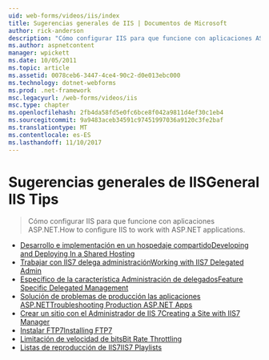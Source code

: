 ```yaml
---
uid: web-forms/videos/iis/index
title: Sugerencias generales de IIS | Documentos de Microsoft
author: rick-anderson
description: "Cómo configurar IIS para que funcione con aplicaciones ASP.NET."
ms.author: aspnetcontent
manager: wpickett
ms.date: 10/05/2011
ms.topic: article
ms.assetid: 0078ceb6-3447-4ce4-90c2-d0e013ebc000
ms.technology: dotnet-webforms
ms.prod: .net-framework
msc.legacyurl: /web-forms/videos/iis
msc.type: chapter
ms.openlocfilehash: 2fb4da58fd5e0fc6bce8f042a9811d4ef30c1eb4
ms.sourcegitcommit: 9a9483aceb34591c97451997036a9120c3fe2baf
ms.translationtype: MT
ms.contentlocale: es-ES
ms.lasthandoff: 11/10/2017
---
```

<a name="general-iis-tips"></a><span data-ttu-id="76c1c-103">Sugerencias generales de IIS</span><span class="sxs-lookup"><span data-stu-id="76c1c-103">General IIS Tips</span></span>
====================
> <span data-ttu-id="76c1c-104">Cómo configurar IIS para que funcione con aplicaciones ASP.NET.</span><span class="sxs-lookup"><span data-stu-id="76c1c-104">How to configure IIS to work with ASP.NET applications.</span></span>


- [<span data-ttu-id="76c1c-105">Desarrollo e implementación en un hospedaje compartido</span><span class="sxs-lookup"><span data-stu-id="76c1c-105">Developing and Deploying In a Shared Hosting</span></span>](developing-and-deploying-in-a-shared-hosting.md)
- [<span data-ttu-id="76c1c-106">Trabajar con IIS7 delega administración</span><span class="sxs-lookup"><span data-stu-id="76c1c-106">Working with IIS7 Delegated Admin</span></span>](working-with-iis7-deligated-admin.md)
- [<span data-ttu-id="76c1c-107">Específico de la característica Administración de delegados</span><span class="sxs-lookup"><span data-stu-id="76c1c-107">Feature Specific Delegated Management</span></span>](feature-specific-delegated-management.md)
- [<span data-ttu-id="76c1c-108">Solución de problemas de producción las aplicaciones ASP.NET</span><span class="sxs-lookup"><span data-stu-id="76c1c-108">Troubleshooting Production ASP.NET Apps</span></span>](troubleshooting-production-aspnet-apps.md)
- [<span data-ttu-id="76c1c-109">Crear un sitio con el Administrador de IIS 7</span><span class="sxs-lookup"><span data-stu-id="76c1c-109">Creating a Site with IIS7 Manager</span></span>](creating-a-site-with-iis7-manager.md)
- [<span data-ttu-id="76c1c-110">Instalar FTP7</span><span class="sxs-lookup"><span data-stu-id="76c1c-110">Installing FTP7</span></span>](installing-ftp7.md)
- [<span data-ttu-id="76c1c-111">Limitación de velocidad de bits</span><span class="sxs-lookup"><span data-stu-id="76c1c-111">Bit Rate Throttling</span></span>](bit-rate-throttling.md)
- [<span data-ttu-id="76c1c-112">Listas de reproducción de IIS7</span><span class="sxs-lookup"><span data-stu-id="76c1c-112">IIS7 Playlists</span></span>](iis7-playlists.md)
